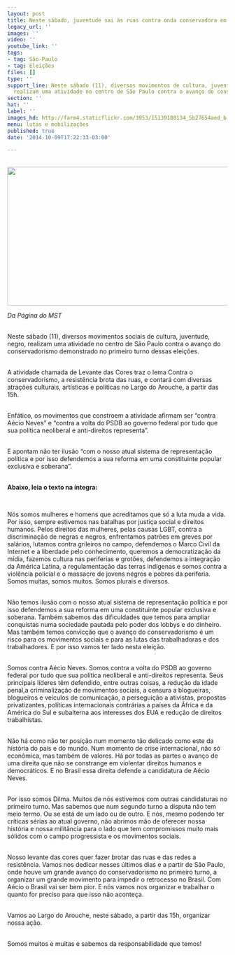 ```yaml
---
layout: post
title: Neste sábado, juventude sai às ruas contra onda conservadora em São Paulo
legacy_url: ''
images: ''
video: ''
youtube_link: ''
tags:
- tag: São-Paulo
- tag: Eleições
files: []
type: ''
support_line: Neste sábado (11), diversos movimentos de cultura, juventude, negro,
  realizam uma atividade no centro de São Paulo contra o avanço do conservadorismo.
section: ''
hat: ''
label: ''
images_hd: http://farm4.staticflickr.com/3953/15139188134_5b27654aed_b.jpg
menu: lutas e mobilizações
published: true
date: '2014-10-09T17:22:33-03:00'

---
```

<p><br />
<img alt="" height="317" src="http://farm4.staticflickr.com/3953/15139188134_5b27654aed_b.jpg" width="590" /></p>

<p><em>Da P&aacute;gina do MST</em></p>

<p><br />
Neste s&aacute;bado (11), diversos movimentos sociais de cultura, juventude, negro, realizam uma atividade no centro de S&atilde;o Paulo contra o avan&ccedil;o do conservadorismo demonstrado no primeiro turno dessas elei&ccedil;&otilde;es.</p>

<p><br />
A atividade chamada de Levante das Cores traz o lema Contra o conservadorismo, a resist&ecirc;ncia brota das ruas, e contar&aacute; com diversas atra&ccedil;&otilde;es culturais, art&iacute;sticas e pol&iacute;ticas no Largo do Arouche, a partir das 15h.</p>

<p><br />
Enf&aacute;tico, os movimentos que constroem a atividade afirmam ser &ldquo;contra A&eacute;cio Neves&rdquo; e &ldquo;contra a volta do PSDB ao governo federal por tudo que sua pol&iacute;tica neoliberal e anti-direitos representa&rdquo;.</p>

<p><br />
E apontam n&atilde;o ter ilus&atilde;o &ldquo;com o nosso atual sistema de representa&ccedil;&atilde;o pol&iacute;tica e por isso defendemos a sua reforma em uma constituinte popular exclusiva e soberana&rdquo;.</p>

<p><br />
<strong>Abaixo, leia o texto na &iacute;ntegra:</strong></p>

<p>&nbsp;</p>

<p>N&oacute;s somos mulheres e homens que acreditamos que s&oacute; a luta muda a vida. Por isso, sempre estivemos nas batalhas por justi&ccedil;a social e direitos humanos. Pelos direitos das mulheres, pelas causas LGBT, contra a discrimina&ccedil;&atilde;o de negras e negros, enfrentamos patr&otilde;es em greves por sal&aacute;rios, lutamos contra grileiros no campo, defendemos o Marco Civil da Internet e a liberdade pelo conhecimento, queremos a democratiza&ccedil;&atilde;o da m&iacute;dia, fazemos cultura nas periferias e grot&otilde;es, defendemos a integra&ccedil;&atilde;o da Am&eacute;rica Latina, a regulamenta&ccedil;&atilde;o das terras ind&iacute;genas e somos contra a viol&ecirc;ncia policial e o massacre de jovens negros e pobres da periferia. Somos muitas, somos muitos. Somos plurais e diversos.</p>

<p><br />
N&atilde;o temos ilus&atilde;o com o nosso atual sistema de representa&ccedil;&atilde;o pol&iacute;tica e por isso defendemos a sua reforma em uma constituinte popular exclusiva e soberana. Tamb&eacute;m sabemos das dificuldades que temos para ampliar conquistas numa sociedade pautada pelo poder dos lobbys e do dinheiro. Mas tamb&eacute;m temos convic&ccedil;&atilde;o que o avan&ccedil;o do conservadorismo &eacute; um risco para os movimentos sociais e para as lutas das trabalhadoras e dos trabalhadores. E por isso vamos ter lado nesta elei&ccedil;&atilde;o.</p>

<p><br />
Somos contra A&eacute;cio Neves. Somos contra a volta do PSDB ao governo federal por tudo que sua pol&iacute;tica neoliberal e anti-direitos representa. Seus principais l&iacute;deres t&ecirc;m defendido, entre outras coisas, a redu&ccedil;&atilde;o da idade penal,a criminaliza&ccedil;&atilde;o de movimentos sociais, a censura a blogueiras, blogueiros e ve&iacute;culos de comunica&ccedil;&atilde;o, a persegui&ccedil;&atilde;o a ativistas, propostas privatizantes, pol&iacute;ticas internacionais contr&aacute;rias a pa&iacute;ses da &Aacute;frica e da Am&eacute;rica do Sul e subalterna aos interesses dos EUA e redu&ccedil;&atilde;o de direitos trabalhistas.</p>

<p><br />
N&atilde;o h&aacute; como n&atilde;o ter posi&ccedil;&atilde;o num momento t&atilde;o delicado como este da hist&oacute;ria do pa&iacute;s e do mundo. Num momento de crise internacional, n&atilde;o s&oacute; econ&ocirc;mica, mas tamb&eacute;m de valores. H&aacute; por todas as partes o avan&ccedil;o de uma direita que n&atilde;o se constrange em violentar direitos humanos e democr&aacute;ticos. E no Brasil essa direita defende a candidatura de A&eacute;cio Neves.</p>

<p><br />
Por isso somos Dilma. Muitos de n&oacute;s estivemos com outras candidaturas no primeiro turno. Mas sabemos que num segundo turno a disputa n&atilde;o tem meio termo. Ou se est&aacute; de um lado ou de outro. E n&oacute;s, mesmo podendo ter cr&iacute;ticas s&eacute;rias ao atual governo, n&atilde;o abrimos m&atilde;o de oferecer nossa hist&oacute;ria e nossa milit&acirc;ncia para o lado que tem compromissos muito mais s&oacute;lidos com o campo progressista e os movimentos sociais.</p>

<p><br />
Nosso levante das cores quer fazer brotar das ruas e das redes a resist&ecirc;ncia. Vamos nos dedicar nesses &uacute;ltimos dias e a partir de S&atilde;o Paulo, onde houve um grande avan&ccedil;o do conservadorismo no primeiro turno, a organizar um grande movimento para impedir o retrocesso no Brasil. Com A&eacute;cio o Brasil vai ser bem pior. E n&oacute;s vamos nos organizar e trabalhar o quanto for preciso para que isso n&atilde;o aconte&ccedil;a.</p>

<p><br />
Vamos ao Largo do Arouche, neste s&aacute;bado, a partir das 15h, organizar nossa a&ccedil;&atilde;o.</p>

<p><br />
Somos muitos e muitas e sabemos da responsabilidade que temos!</p>
